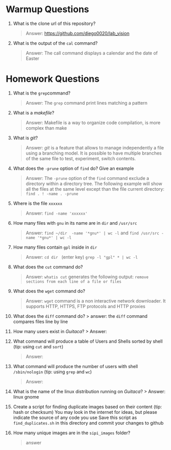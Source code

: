 # Warmup Questions

1.  What is the clone url of this repository?
    >   Answer: https://github.com/diego0020/lab_vision

2.  What is the output of the ``cal`` command?

    >   Answer: The call command displays a calendar and the date of Easter


# Homework Questions

1.  What is the ``grep``command?
    >   Answer: The ``grep`` command print lines matching a pattern

2.  What is a *makefile*?
    >   Answer: Makefile is a way to organize code compilation, is more complex than make

3.  What is *git*?
    >   Answer: *git* is a feature that allows to manage independently a file using a branching model. It is possible to have multiple branches of the same file to test, experiment, switch contents.

4.  What does the ``-prune`` option of ``find`` do? Give an example
    >   Answer: The ``-prune`` option of the ``find`` command exclude a directory within a directory tree. The following example will show all the files at the same level except than the file current directory: ``find . ! -name . -prune``

5.  Where is the file ``xxxxxx``
    >   Answer: ``find -name 'xxxxxx'``

6.  How many files with ``gnu`` in its name are in ``dir`` and ``/usr/src``
    >   Answer: ``find ~/dir  -name '*gnu*' | wc -l`` and ``find /usr/src -name '*gnu*' | wc -l``

7.  How many files contain ``gpl`` inside in ``dir``
    >   Answer: ``cd dir `` (enter key) ``grep -l "gpl" * | wc -l``

8.  What does the ``cut`` command do?
    >   Answer: ``whatis cut`` generates the following output: ``remove sections from each line of a file or files``

9.  What does the ``wget`` command do?
    >   Answer: ``wget`` command is a non interactive network downloader. It supports HTTP, HTTPS, FTP protocols and HTTP proxies

10.  What does the ``diff`` command do?
    >   answer: the ``diff`` command compares files line by line

11.  How many users exist in *Guitaca*?
    >   Answer: 

12. What command will produce a table of Users and Shells sorted by shell (tip: using ``cut`` and ``sort``)
    >   Answer:

13. What command will produce the number of users with shell ``/sbin/nologin`` (tip: using ``grep`` and ``wc``)
    >   Answer:

14.  What is the name of the linux distribution running on *Guitaca*?
    >   Answer: linux gnome

15. Create a script for finding duplicate images based on their content (tip: hash or checksum)
    You may look in the internet for ideas, but please indicate the source of any code you use
    Save this script as ``find_duplicates.sh`` in this directory and commit your changes to github

16. How many unique images are in the ``sipi_images`` folder?
    >   answer
    
